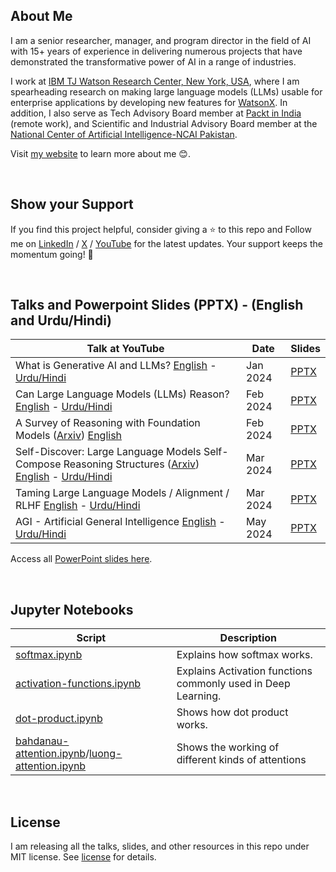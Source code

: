 ## About Me

I am a senior researcher, manager, and program director in the field of AI with 15+ years of experience in delivering numerous projects that have demonstrated the transformative power of AI in a range of industries.

I work at [IBM TJ Watson Research Center, New York, USA](http://www.ibm.com/), where I am spearheading research on making large language models (LLMs) usable for enterprise applications by developing new features for [WatsonX](https://watsonx.ai/). In addition, I also serve as Tech Advisory Board member at [Packt in India](https://www.packtpub.com/) (remote work), and Scientific and Industrial Advisory Board member at the [National Center of Artificial Intelligence-NCAI Pakistan](https://ncai.pk/).
 
Visit [my website](https://asimmunawar.github.io/) to learn more about me :blush:.

&nbsp;

## Show your Support

If you find this project helpful, consider giving a ⭐️ to this repo and Follow me on [LinkedIn](https://www.linkedin.com/in/asimmunawar/) / [X](https://x.com/asimunawar) / [YouTube](https://www.youtube.com/@asimmunawar) for the latest updates. Your support keeps the momentum going! 🌟

&nbsp;

## Talks and Powerpoint Slides (PPTX) - (English and Urdu/Hindi)

| Talk at YouTube    | Date    | Slides  |
| ------------------ | ------- | ------- |
| What is Generative AI and LLMs? [English](https://youtu.be/AneKPA_0b0s?si=mnalVtWn0xMS_PEp) - [Urdu/Hindi](https://youtu.be/yS6HqwG324I)  | Jan 2024   | [PPTX](https://github.com/asimmunawar/ai-talks/blob/main/docs/presentations/202401-WhatIsGenAI.pptx) |
| Can Large Language Models (LLMs) Reason? [English](https://youtu.be/RXG85xI23-o?si=4BTeNuh4iRQm9Asy) - [Urdu/Hindi](https://youtu.be/UUXIqo87r-Y) | Feb 2024 | [PPTX](https://github.com/asimmunawar/ai-talks/blob/main/docs/presentations/202402-ReasoningWithLLMs.pptx) |
| A Survey of Reasoning with Foundation Models ([Arxiv](https://youtu.be/JxSt8jDbvHo)) [English](https://youtu.be/JxSt8jDbvHo) | Feb 2024 | [PPTX](https://github.com/asimmunawar/ai-talks/blob/main/docs/presentations/202402-SurveyOfReasoning.pptx) |
| Self-Discover: Large Language Models Self-Compose Reasoning Structures ([Arxiv](https://arxiv.org/abs/2402.03620)) [English](https://youtu.be/hBabY-oDCbs) - [Urdu/Hindi](https://youtu.be/QqejFtUCjgo) | Mar 2024 | [PPTX](https://github.com/asimmunawar/ai-talks/blob/main/docs/presentations/20240324-SelfDiscover.pptx) |
| Taming Large Language Models / Alignment / RLHF [English](https://youtu.be/nCh_pJhDD8I) - [Urdu/Hindi](https://youtu.be/AyrubLwZbtQ) | Mar 2024 | [PPTX](https://github.com/asimmunawar/ai-talks/blob/main/docs/presentations/20240324-Alighnment.pptx) |
| AGI - Artificial General Intelligence [English](TBD) - [Urdu/Hindi](TBD) | May 2024 | [PPTX](https://github.com/asimmunawar/ai-talks/blob/main/docs/presentations/202405-AGI.pptx) |

Access all [PowerPoint slides here](https://github.com/asimmunawar/ai-talks/docs/presentations).

&nbsp;

## Jupyter Notebooks

| Script    | Description |
| ------ | ------- |
| [softmax.ipynb](https://github.com/asimmunawar/ai-talks/blob/main/src/jupyter-notebooks/softmax.ipynb)   | Explains how softmax works.    |
| [activation-functions.ipynb](https://github.com/asimmunawar/ai-talks/blob/main/src/jupyter-notebooks/activation-functions.ipynb)   | Explains Activation functions commonly used in Deep Learning.   |
| [dot-product.ipynb](https://github.com/asimmunawar/ai-talks/blob/main/src/jupyter-notebooks/dot-product.ipynb)   | Shows how dot product works.   |
| [bahdanau-attention.ipynb](https://github.com/asimmunawar/ai-talks/blob/main/src/jupyter-notebooks/bahdanau-attention.ipynb)/[luong-attention.ipynb](https://github.com/asimmunawar/ai-talks/blob/main/src/jupyter-notebooks/luong-attention.ipynb) | Shows the working of different kinds of attentions |

&nbsp;

## License
I am releasing all the talks, slides, and other resources in this repo under MIT license. See [license](https://github.com/asimmunawar/ai-talks/blob/main/License) for details.
